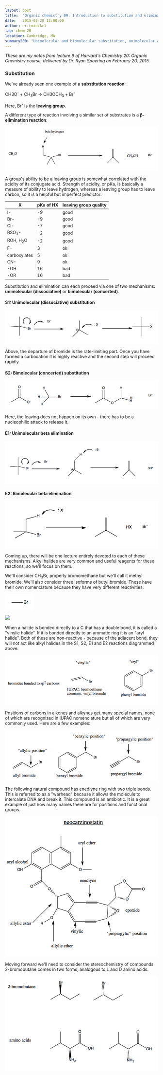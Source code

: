 ```yaml
---
layout: post
title:  "Organic chemistry 09: Introduction to substitution and elimination"
date:   2015-02-20 12:00:00
author: ericminikel
tag: chem-20
location: Cambridge, MA
summary200: "Unimolecular and biomolecular substitution, unimolecular and bimolecular elimination, position naming, and neocarzinostatin."
---
```


*These are my notes from lecture 9 of Harvard's Chemistry 20: Organic Chemistry course, delivered by Dr. Ryan Spoering on February 20, 2015.*

### Substitution

We've already seen one example of a **substitution reaction**:

CH<suub>3</sub>O<sup>-</sup> + CH<sub>3</sub>Br &rarr; CH<suub>3</sub>OCH<sub>3</sub> + Br<sup>-</sup>

Here, Br<sup>-</sup> is the **leaving group**.

A different type of reaction involving a similar set of substrates is a **&beta;-elimination reaction**:

![](/media/2015/02/beta-elimination.png)

A group's ability to be a leaving group is somewhat correlated with the acidity of its conjugate acid. Strength of acidity, or pKa, is basically a measure of ability to leave hydrogen, whereas a leaving group has to leave carbon, so it is a helpful but imperfect predictor:

| X | pKa of HX | leaving group quality |
| ---- | ---- | ---- |
| I- | -9 | good |
| Br- | -9 | good |
| Cl- | -7 | good |
| RSO<sub>3</sub>- | -2 | good |
| ROH, H<sub>2</sub>O | -2 | good |
| F- | 3 | ok |
| carboxylates | 5 | ok |
| CN- | 9 | ok |
| -OH | 16 | bad |
| -OR | 16 | bad |

Substitution and elimination can each proceed via one of two mechanisms: **unimolecular (dissociative)** or **bimolecular (concerted)**.

#### S1: Unimolecular (dissociative) substitution

![](/media/2015/02/unimolecular-substitution.png)

Above, the departure of bromide is the rate-limiting part. Once you have formed a carbocation it is highly reactive and the second step will proceed rapidly.

#### S2: Bimolecular (concerted) substitution

![](/media/2015/02/bimolecular-substitution.png)

Here, the leaving does not happen on its own - there has to be a nucleophilic attack to release it.

#### E1: Unimolecular beta elimination

![](/media/2015/02/unimolecular-beta-elimination.png)

#### E2: Bimolecular beta elimination

![](/media/2015/02/bimolecular-beta-elimination.png)

Coming up, there will be one lecture entirely devoted to each of these mechanisms. Alkyl halides are very common and useful reagents for these reactions, so we'll focus on them.

We'll consider CH<sub>3</sub>Br, properly bromomethane but we'll call it methyl bromide. We'll also consider three isoforms of butyl bromide. These have their own nomenclature because they have very different reactivities.

![](/media/2015/02/methyl-bromide.png)

![](/media/2015/02/butyl-bromide-three-ways.pngs)

When a halide is bonded directly to a C that has a double bond, it is called a "vinylic halide". If it is bonded directly to an aromatic ring it is an "aryl halide". Both of these are non-reactive - because of the adjacent bond, they will not act like alkyl halides in the S1, S2, E1 and E2 reactions diagrammed above.

![](/media/2015/02/bromides-on-sp2-carbons.png)

Positions of carbons in alkenes and alkynes get many special names, none of which are recognized in IUPAC nomenclature but all of which are very commonly used. Here are a few examples:

![](/media/2015/02/position-names.png)

The following natural compound has enediyne ring with two triple bonds. This is referred to as a "warhead" because it allows the molecule to intercalate DNA and break it. This compound is an antibiotic. It is a great example of just how many names there are for positions and functional groups.

![](/media/2015/02/neocarzinostatin.png)

Moving forward we'll need to consider the stereochemistry of compounds. 2-bromobutane comes in two forms, analogous to L and D amino acids.

![](/media/2015/02/stereochemistry.png)


